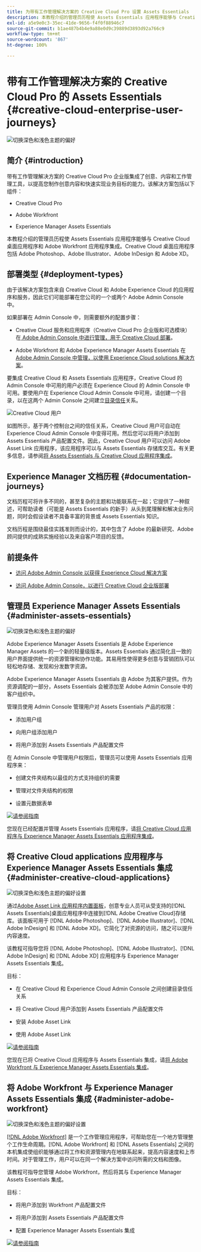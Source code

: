 ```yaml
---
title: 为带有工作管理解决方案的 Creative Cloud Pro 设置 Assets Essentials
description: 本教程介绍的管理员历程使 Assets Essentials 应用程序能够与 Creative Cloud 桌面应用程序和 Adobe Workfront 应用程序集成。Creative Cloud 桌面应用程序包括 Adobe Photoshop、Adobe Illustrator、Adobe InDesign 和 Adobe XD。
exl-id: a5e9e0c3-35ec-41de-9656-f4f0f88946c7
source-git-commit: b1ae487b4b4e9a88e0d9c39889d3893d92a766c9
workflow-type: tm+mt
source-wordcount: '867'
ht-degree: 100%

---
```


# 带有工作管理解决方案的 Creative Cloud Pro 的 Assets Essentials {#creative-cloud-enterprise-user-journeys}

![切换深色和浅色主题的偏好](assets/cce-next-banner-landing-page.png)

## 简介 {#introduction}

带有工作管理解决方案的 Creative Cloud Pro 企业版集成了创意、内容和工作管理工具，以提高您制作创意内容和快速实现业务目标的能力。该解决方案包括以下组件：

* Creative Cloud Pro

* Adobe Workfront

* Experience Manager Assets Essentials

本教程介绍的管理员历程使 Assets Essentials 应用程序能够与 Creative Cloud 桌面应用程序和 Adobe Workfront 应用程序集成。Creative Cloud 桌面应用程序包括 Adobe Photoshop、Adobe Illustrator、Adobe InDesign 和 Adobe XD。

## 部署类型 {#deployment-types}

由于该解决方案包含来自 Creative Cloud 和 Adobe Experience Cloud 的应用程序和服务，因此它们可能部署在您公司的一个或两个 Adobe Admin Console 中。

如果部署在 Admin Console 中，则需要额外的配置步骤：

* Creative Cloud 服务和应用程序（Creative Cloud Pro 企业版和可选模块）在[ Adobe Admin Console 中进行管理，用于 Creative Cloud 部署](https://helpx.adobe.com/content/help/cn/enterprise/admin-guide.html)。

* Adobe Workfront 和 Adobe Experience Manager Assets Essentials 在 [Adobe Admin Console 中管理，以使用 Experience Cloud solutions 解决方案](https://experienceleague.adobe.com/docs/core-services/interface/administration/admin-getting-started.html?lang=zh-Hans)。

要集成 Creative Cloud 和 Assets Essentials 应用程序，Creative Cloud 的 Admin Console 中可用的用户必须在 Experience Cloud 的 Admin Console 中可用。要使用户在 Experience Cloud Admin Console 中可用，请创建一个目录，以在这两个 Admin Console 之间建立[目录信任](https://helpx.adobe.com/cn/enterprise/using/set-up-identity.html#directory-trusting)关系。

![Creative Cloud 用户](assets/creative-cloud-users.svg)

如图所示，基于两个控制台之间的信任关系，Creative Cloud 用户可自动在 Experience Cloud Admin Console 中变得可用。然后您可以将用户添加到 Assets Essentials 产品配置文件。因此，Creative Cloud 用户可以访问 Adobe Asset Link 应用程序，该应用程序可以与 Assets Essentials 存储库交互。有关更多信息，请参阅[将 Assets Essentials 与 Creative Cloud 应用程序集成](integrate-with-creative-cloud.md)。

## Experience Manager 文档历程 {#documentation-journeys}

文档历程可将许多不同的，甚至复杂的主题和功能联系在一起；它提供了一种叙述，可帮助读者（可能是 Assets Essentials 的新手）从头到尾理解和解决业务问题，同时会假设读者不具备丰富的背景或 Assets Essentials 知识。

文档历程是围绕最佳实践准则而设计的，其中包含了 Adobe 的最新研究、Adobe 顾问提供的成熟实施经验以及来自客户项目的反馈。

## 前提条件

* [访问 Adobe Admin Console 以获得 Experience Cloud 解决方案](https://experienceleague.adobe.com/docs/core-services/interface/administration/admin-getting-started.html?lang=zh-Hans)

* [访问 Adobe Admin Console，以进行 Creative Cloud 企业版部署](https://helpx.adobe.com/cn/enterprise/admin-guide.html)

## 管理员 Experience Manager Assets Essentials {#administer-assets-essentials}

![切换深色和浅色主题的偏好](assets/cce-assets.png)

Adobe Experience Manager Assets Essentials 是 Adobe Experience Manager Assets 的一个新的轻量级版本。Assets Essentials 通过简化且一致的用户界面提供统一的资源管理和协作功能。其易用性使得更多创意与营销团队可以轻松地存储、发现和分发数字资源。

Adobe Experience Manager Assets Essentials 由 Adobe 为其客户提供。作为资源调配的一部分，Assets Essentials 会被添加至 Adobe Admin Console 中的客户组织中。

管理员使用 Admin Console 管理用户对 Assets Essentials 产品的权限：

* 添加用户组

* 向用户组添加用户

* 将用户添加到 Assets Essentials 产品配置文件

在 Admin Console 中管理用户权限后，管理员可以使用 Assets Essentials 应用程序来：

* 创建文件夹结构以最佳的方式支持组织的需要

* 管理对文件夹结构的权限

* 设置元数据表单

[![请参阅指南](assets/see-the-guide-sm.png)](deploy-administer.md)

您现在已经配置并管理 Assets Essentials 应用程序，请[将 Creative Cloud 应用程序与 Experience Manager Assets Essentials 应用程序集成](integrate-with-creative-cloud.md)。

## 将 Creative Cloud applications 应用程序与 Experience Manager Assets Essentials 集成 {#administer-creative-cloud-applications}

![切换深色和浅色主题的偏好设置](assets/cce-creative-cloud.png)

通过[Adobe Asset Link 应用程序内置面板](https://www.adobe.com/cn/creativecloud/business/enterprise/adobe-asset-link.html)，创意专业人员可从受支持的[!DNL Assets Essentials]桌面应用程序中连接到[!DNL Adobe Creative Cloud]存储库。该面板可用于 [!DNL Adobe Photoshop]、[!DNL Adobe Illustrator]、[!DNL Adobe InDesign] 和 [!DNL Adobe XD]。它简化了对资源的访问，随之可以提升内容速度。

该教程可指导您将 [!DNL Adobe Photoshop]、[!DNL Adobe Illustrator]、[!DNL Adobe InDesign] 和 [!DNL Adobe XD] 应用程序与 Experience Manager Assets Essentials 集成。

目标：

* 在 Creative Cloud 和 Experience Cloud Admin Console 之间创建目录信任关系

* 将 Creative Cloud 用户添加到 Assets Essentials 产品配置文件

* 安装 Adobe Asset Link

* 使用 Adobe Asset Link

[![请参阅指南](assets/see-the-guide-sm.png)](integrate-with-creative-cloud.md)

您现在已将 Creative Cloud 应用程序与 Assets Essentials 集成，请[将 Adobe Workfront 与 Experience Manager Assets Essentials 集成](integrate-with-workfront.md)。

## 将 Adobe Workfront 与 Experience Manager Assets Essentials 集成 {#administer-adobe-workfront}

![切换深色和浅色主题的偏好设置](assets/cce-workfront.png)

[[!DNL Adobe Workfront]](https://www.workfront.com/) 是一个工作管理应用程序，可帮助您在一个地方管理整个工作生命周期。[!DNL Adobe Workfront] 和 [!DNL Assets Essentials] 之间的本机集成使组织能够通过将工作和资源管理内在地联系起来，提高内容速度和上市时间。对于管理工作，用户可以在同一个解决方案中访问所需的文档和图像。

该教程可指导您管理 Adobe Workfront，然后将其与 Experience Manager Assets Essentials 集成。

目标：

* 将用户添加到 Workfront 产品配置文件

* 将用户添加到 Assets Essentials 产品配置文件

* 配置 Experience Manager Assets Essentials 集成

[![请参阅指南](assets/see-the-guide-sm.png)](integrate-with-workfront.md)
